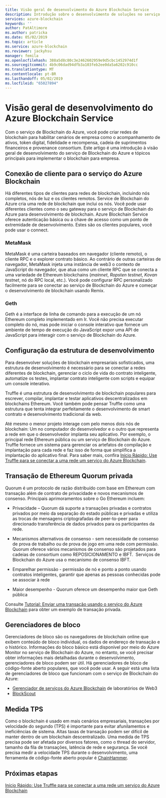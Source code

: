 ```yaml
---
title: Visão geral de desenvolvimento do Azure Blockchain Service
description: Introdução sobre o desenvolvimento de soluções no serviço de Blockchain do Azure.
services: azure-blockchain
keywords: ''
author: PatAltimore
ms.author: patricka
ms.date: 05/02/2019
ms.topic: article
ms.service: azure-blockchain
ms.reviewer: jackyhsu
manager: femila
ms.openlocfilehash: 388a5d8c80c3e2462602959e9d5cbc1452974d1f
ms.sourcegitcommit: 4b9c06dad94dfb3a103feb2ee0da5a6202c910cc
ms.translationtype: MT
ms.contentlocale: pt-BR
ms.lasthandoff: 05/02/2019
ms.locfileid: "65027894"
---
```

# <a name="azure-blockchain-service-development-overview"></a>Visão geral de desenvolvimento do Azure Blockchain Service

Com o serviço de Blockchain do Azure, você pode criar redes de blockchain para habilitar cenários de empresa como o acompanhamento de ativos, token digital, fidelidade e recompensa, cadeia de suprimentos financeiros e provenance consortium. Este artigo é uma introdução à visão geral de desenvolvimento do serviço de Blockchain do Azure e tópicos principais para implementar o blockchain para empresa.

## <a name="client-connection-to-azure-blockchain-service"></a>Conexão de cliente para o serviço do Azure Blockchain

Há diferentes tipos de clientes para redes de blockchain, incluindo nós completos, nós de luz e os clientes remotos. Service de Blockchain do Azure cria uma rede de blockchain que inclui os nós. Você pode usar diferentes clientes como o seu gateway para o serviço de Blockchain do Azure para desenvolvimento de blockchain. Azure Blockchain Service oferece autenticação básica ou a chave de acesso como um ponto de extremidade de desenvolvimento. Estes são os clientes populares, você pode usar o connect.

### <a name="metamask"></a>MetaMask

MetaMask é uma carteira baseados em navegador (cliente remoto), o cliente RPC e o explorer contrato básico. Ao contrário de outras carteiras de navegador, MetaMask injeta uma instância de web3 o contexto de JavaScript do navegador, que atua como um cliente RPC que se conecta a uma variedade de Ethereum blockchains (*mainnet*, *Ropsten testnet*, *Kovan testnet*, nó do RPC local, etc.). Você pode configurar RPC personalizado facilmente para se conectar ao serviço de Blockchain do Azure e começar o desenvolvimento de blockchain usando Remix.

### <a name="geth"></a>Geth

Geth é a interface de linha de comando para a execução de um nó Ethereum completo implementado em Ir. Você não precisa executar completo do nó, mas pode iniciar o console interativo que fornece um ambiente de tempo de execução do JavaScript expor uma API de JavaScript para interagir com o serviço de Blockchain do Azure.

## <a name="development-framework-configuration"></a>Configuração da estrutura de desenvolvimento

Para desenvolver soluções de blockchain empresariais sofisticados, uma estrutura de desenvolvimento é necessário para se conectar a redes diferentes de blockchain, gerenciar o ciclo de vida do contrato inteligente, automatize os testes, implantar contrato inteligente com scripts e equipar um console interativo.

Truffle é uma estrutura de desenvolvimento de blockchain populares para escrever, compilar, implantar e testar aplicativos descentralizados em blockchains Ethereum. Você também pode pensar Truffle como uma estrutura que tenta integrar perfeitamente o desenvolvimento de smart contrato e desenvolvimento tradicional da web.

Até mesmo o menor projeto interage com pelo menos dois nós de blockchain: Um no computador do desenvolvedor e o outro que representa a rede em que o desenvolvedor implanta seu aplicativo. Por exemplo, o principal rede Ethereum pública ou um serviço de Blockchain do Azure. Truffle fornece um sistema para gerenciar os artefatos de compilação e implantação para cada rede e faz isso de forma que simplifica a implantação do aplicativo final. Para saber mais, confira [Início Rápido: Use Truffle para se conectar a uma rede um serviço do Azure Blockchain](connect-truffle.md).

## <a name="ethereum-quorum-private-transaction"></a>Transação de Ethereum Quorum privada

Quorum é um protocolo de razão distribuído com base em Ethereum com transação além de contrato de privacidade e novos mecanismos de consenso. Principais aprimoramentos sobre o Go Ethereum incluem:

* Privacidade – Quorum dá suporte a transações privadas e contratos privados por meio da separação do estado públicas e privadas e utiliza as trocas de mensagens criptografadas de peer-to-peer para direcionado transferência de dados privados para os participantes da rede.
* Mecanismos alternativos de consenso - sem necessidade de consenso de prova de trabalho ou de prova de jogo em uma rede com permissão. Quorum oferece vários mecanismos de consenso são projetados para cadeias de consortium como REPOSICIONAMENTO e IBFT.  Serviços de Blockchain do Azure usa o mecanismo de consenso IBFT.

* Emparelhar permissão - permissão de nó e ponto a ponto usando contratos inteligentes, garantir que apenas as pessoas conhecidas pode se associar à rede
* Maior desempenho - Quorum oferece um desempenho maior que Geth pública

Consulte [Tutorial: Enviar uma transação usando o serviço do Azure Blockchain](send-transaction.md) para obter um exemplo de transação privada.

## <a name="block-explorers"></a>Gerenciadores de bloco

Gerenciadores de bloco são os navegadores de blockchain online que exibem conteúdo de bloco individual, os dados de endereço de transação e o histórico. Informações do bloco básico está disponível por meio do Azure Monitor no serviço de Blockchain do Azure, no entanto, se você precisar obter informações mais detalhadas durante o desenvolvimento, gerenciadores de bloco podem ser útil.  Há gerenciadores de bloco de código-fonte aberto populares, que você pode usar. A seguir está uma lista de gerenciadores de bloco que funcionam com o serviço de Blockchain do Azure:

* [Gerenciador de serviços do Azure Blockchain](https://web3labs.com/azure-offer) de laboratórios de Web3
* [BlockScout](https://github.com/Azure-Samples/blockchain/blob/master/ledger/template/ethereum-on-azure/technology-samples/blockscout/README.md)

## <a name="tps-measurement"></a>Medida TPS

Como o blockchain é usado em mais cenários empresariais, transações por velocidade do segundo (TPS) é importante para evitar afunilamentos e ineficiências de sistema. Altas taxas de transação podem ser difícil de manter dentro de um blockchain descentralizado. Uma medida de TPS precisa pode ser afetada por diversos fatores, como o thread do servidor, tamanho da fila de transações, latência de rede e segurança. Se você precisa medir a velocidade TPS durante o desenvolvimento, uma ferramenta de código-fonte aberto popular é [ChainHammer](https://github.com/drandreaskrueger/chainhammer).

## <a name="next-steps"></a>Próximas etapas

[Início Rápido: Use Truffle para se conectar a uma rede um serviço do Azure Blockchain](connect-truffle.md)
